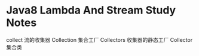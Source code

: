 # Java8 Lambda And Stream Study Notes

collect 流的收集器 Collection 集合工厂 Collectors 收集器的静态工厂 Collector 集合类